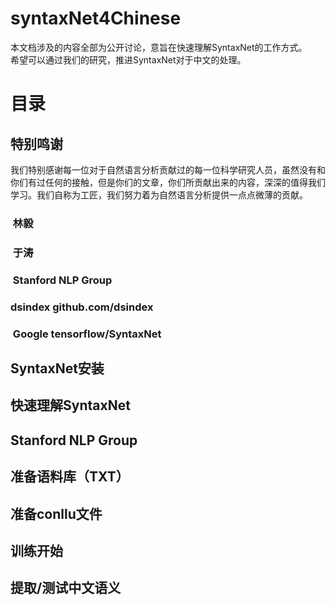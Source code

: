# syntaxNet4Chinese

本文档涉及的内容全部为公开讨论，意旨在快速理解SyntaxNet的工作方式。  
希望可以通过我们的研究，推进SyntaxNet对于中文的处理。

# 目录
## 特别鸣谢
我们特别感谢每一位对于自然语言分析贡献过的每一位科学研究人员，虽然没有和你们有过任何的接触，但是你们的文章，你们所贡献出来的内容，深深的值得我们学习。我们自称为工匠，我们努力着为自然语言分析提供一点点微薄的贡献。
###  林毅
###  于涛
###  Stanford NLP Group
###  dsindex github.com/dsindex
###  Google tensorflow/SyntaxNet
## SyntaxNet安装
## 快速理解SyntaxNet
## Stanford NLP Group
## 准备语料库（TXT）
## 准备conllu文件
## 训练开始
## 提取/测试中文语义

